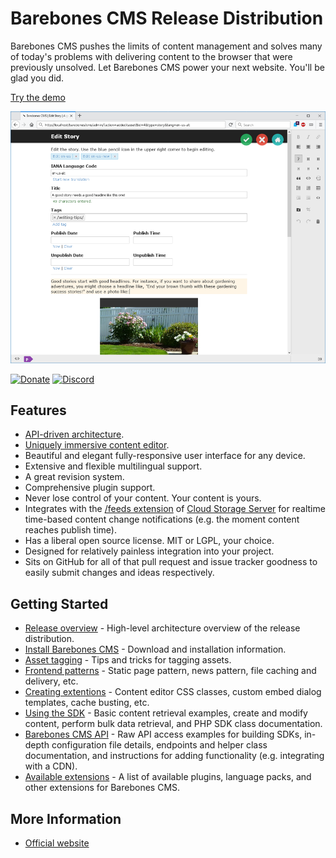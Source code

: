 Barebones CMS Release Distribution
==================================

Barebones CMS pushes the limits of content management and solves many of today's problems with delivering content to the browser that were previously unsolved.  Let Barebones CMS power your next website.  You'll be glad you did.

[Try the demo](http://barebonescms.com/demo/)

[![Screenshot of the Barebones CMS administrative interface](docs/images/admin_interface_screenshot.png?raw=true "Barebones CMS administrative interface")](http://barebonescms.com/demo/)

[![Donate](https://cubiclesoft.com/res/donate-shield.png)](https://cubiclesoft.com/donate/) [![Discord](https://img.shields.io/discord/777282089980526602?label=chat&logo=discord)](https://cubiclesoft.com/product-support/github/)

Features
--------

* [API-driven architecture](docs/api.md).
* [Uniquely immersive content editor](https://www.youtube.com/watch?v=5xIIzc_i7g0 "Barebones CMS Demo Video").
* Beautiful and elegant fully-responsive user interface for any device.
* Extensive and flexible multilingual support.
* A great revision system.
* Comprehensive plugin support.
* Never lose control of your content.  Your content is yours.
* Integrates with the [/feeds extension](https://github.com/cubiclesoft/cloud-storage-server-ext-feeds) of [Cloud Storage Server](https://github.com/cubiclesoft/cloud-storage-server) for realtime time-based content change notifications (e.g. the moment content reaches publish time).
* Has a liberal open source license.  MIT or LGPL, your choice.
* Designed for relatively painless integration into your project.
* Sits on GitHub for all of that pull request and issue tracker goodness to easily submit changes and ideas respectively.

Getting Started
---------------

* [Release overview](docs/overview.md) - High-level architecture overview of the release distribution.
* [Install Barebones CMS](docs/install.md) - Download and installation information.
* [Asset tagging](docs/asset-tagging.md) - Tips and tricks for tagging assets.
* [Frontend patterns](docs/frontend-patterns.md) - Static page pattern, news pattern, file caching and delivery, etc.
* [Creating extentions](docs/creating-extensions.md) - Content editor CSS classes, custom embed dialog templates, cache busting, etc.
* [Using the SDK](docs/sdk.md) - Basic content retrieval examples, create and modify content, perform bulk data retrieval, and PHP SDK class documentation.
* [Barebones CMS API](docs/api.md) - Raw API access examples for building SDKs, in-depth configuration file details, endpoints and helper class documentation, and instructions for adding functionality (e.g. integrating with a CDN).
* [Available extensions](https://github.com/cubiclesoft/barebones-cms-extensions) - A list of available plugins, language packs, and other extensions for Barebones CMS.

More Information
----------------

* [Official website](http://barebonescms.com/)

